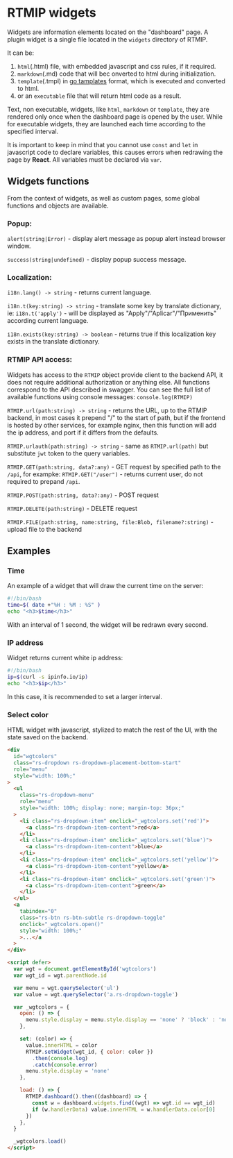 # RTMIP widgets

Widgets are information elements located on the "dashboard" page. A plugin widget is a single file located in the `widgets` directory of RTMIP.

It can be:

1. `html`(.html) file, with embedded javascript and css rules, if it required.
2. `markdown`(.md) code that will bec onverted to html during initialization.
3. `template`(.tmpl) in [go tamplates](https://pkg.go.dev/html/template) format, which is executed and converted to html.
4. or an `executable` file that will return html code as a result.

Text, non executable, widgets, like `html`, `markdown` or `template`, they are rendered only once when the dashboard page is opened by the user. While for executable widgets, they are launched each time according to the specified interval.

It is important to keep in mind that you cannot use `const` and `let` in javascript code to declare variables, this causes errors when redrawing the page by **React**. All variables must be declared via `var`.

## Widgets functions

From the context of widgets, as well as custom pages, some global functions and objects are available.

### Popup:

`alert(string|Error)` - display alert message as popup alert instead browser window.

`success(string|undefined)` - display popup success message.

### Localization:

`i18n.lang() -> string` - returns current language.

`i18n.t(key:string) -> string` - translate some key by translate dictionary, ie: `i18n.t('apply')` - will be displayed as "Apply"/"Aplicar"/"Применить" according current language.

`i18n.exists(key:string) -> boolean` - returns true if this localization key exists in the translate dictionary.

### RTMIP API access:

Widgets has access to the `RTMIP` object provide client to the backend API, it does not require additional authorization or anything else. All functions correspond to the API described in swagger. You can see the full list of available functions using console messages: `console.log(RTMIP)`

`RTMIP.url(path:string) -> string` - returns the URL, up to the RTMIP backend, in most cases it prepend "/" to the start of path, but if the frontend is hosted by other services, for example nginx, then this function will add the ip address, and port if it differs from the defaults.

`RTMIP.urlauth(path:string) -> string` - same as `RTMIP.url(path)` but substitute `jwt` token to the query variables.

`RTMIP.GET(path:string, data?:any)` - GET request by specified path to the `/api`, for exampke: `RTMIP.GET("/user")` - returns current user, do not required to prepand `/api`.

`RTMIP.POST(path:string, data?:any)` - POST request

`RTMIP.DELETE(path:string)` - DELETE request

`RTMIP.FILE(path:string, name:string, file:Blob, filename?:string)` - upload file to the backend

## Examples

### Time

An example of a widget that will draw the current time on the server:

```bash
#!/bin/bash
time=$( date +"%H : %M : %S" )
echo "<h3>$time</h3>"
```

With an interval of 1 second, the widget will be redrawn every second.

### IP address

Widget returns current white ip address:

```bash
#!/bin/bash
ip=$(curl -s ipinfo.io/ip)
echo "<h3>$ip</h3>"
```

In this case, it is recommended to set a larger interval.

### Select color

HTML widget with javascript, stylized to match the rest of the UI, with the state saved on the backend.

```html
<div
  id="wgtcolors"
  class="rs-dropdown rs-dropdown-placement-bottom-start"
  role="menu"
  style="width: 100%;"
>
  <ul
    class="rs-dropdown-menu"
    role="menu"
    style="width: 100%; display: none; margin-top: 36px;"
  >
    <li class="rs-dropdown-item" onclick="_wgtcolors.set('red')">
      <a class="rs-dropdown-item-content">red</a>
    </li>
    <li class="rs-dropdown-item" onclick="_wgtcolors.set('blue')">
      <a class="rs-dropdown-item-content">blue</a>
    </li>
    <li class="rs-dropdown-item" onclick="_wgtcolors.set('yellow')">
      <a class="rs-dropdown-item-content">yellow</a>
    </li>
    <li class="rs-dropdown-item" onclick="_wgtcolors.set('green')">
      <a class="rs-dropdown-item-content">green</a>
    </li>
  </ul>
  <a
    tabindex="0"
    class="rs-btn rs-btn-subtle rs-dropdown-toggle"
    onclick="_wgtcolors.open()"
    style="width: 100%;"
    >...</a
  >
</div>

<script defer>
  var wgt = document.getElementById('wgtcolors')
  var wgt_id = wgt.parentNode.id

  var menu = wgt.querySelector('ul')
  var value = wgt.querySelector('a.rs-dropdown-toggle')

  var _wgtcolors = {
    open: () => {
      menu.style.display = menu.style.display == 'none' ? 'block' : 'none'
    },

    set: (color) => {
      value.innerHTML = color
      RTMIP.setWidget(wgt_id, { color: color })
        .then(console.log)
        .catch(console.error)
      menu.style.display = 'none'
    },

    load: () => {
      RTMIP.dashboard().then((dashboard) => {
        const w = dashboard.widgets.find((wgt) => wgt.id == wgt_id)
        if (w.handlerData) value.innerHTML = w.handlerData.color[0]
      })
    },
  }

  _wgtcolors.load()
</script>
```
